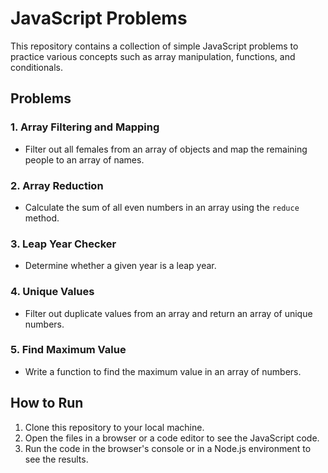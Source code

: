 # JavaScript Problems

This repository contains a collection of simple JavaScript problems to practice various concepts such as array manipulation, functions, and conditionals.

## Problems

### 1. Array Filtering and Mapping  

- Filter out all females from an array of objects and map the remaining people to an array of names.

### 2. Array Reduction  
- Calculate the sum of all even numbers in an array using the `reduce` method.
### 3. Leap Year Checker  
- Determine whether a given year is a leap year.

### 4. Unique Values  
- Filter out duplicate values from an array and return an array of unique numbers.

### 5. Find Maximum Value  
- Write a function to find the maximum value in an array of numbers.



## How to Run

1. Clone this repository to your local machine.
2. Open the files in a browser or a code editor to see the JavaScript code.
3. Run the code in the browser's console or in a Node.js environment to see the results.




